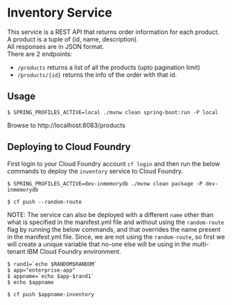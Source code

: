 # Inventory Service

This service is a REST API that returns order information for each product.  
A product is a tuple of (id, name, description).  
All responses are in JSON format.  
There are 2 endpoints:
- `/products` returns a list of all the products (upto pagination limit)
- `/products/{id}` returns the info of the order with that id.

## Usage

```
$ SPRING_PROFILES_ACTIVE=local ./mvnw clean spring-boot:run -P local
```

Browse to http://localhost:8083/products

## Deploying to Cloud Foundry

First login to your Cloud Foundry account `cf login` and then run the below commands to deploy the `inventory` service to Cloud Foundry.

```console
$ SPRING_PROFILES_ACTIVE=dev-inmemorydb ./mvnw clean package -P dev-inmemorydb
```

```console
$ cf push --random-route
```

NOTE: The service can also be deployed with a different `name` other than what is specified in the manifest.yml file and without using the `random-route` flag by running the below commands, and that overrides the name present in the manifest.yml file. Since, we are not using the `random-route`, so first we will create a unique variable that no-one else will be using in the multi-tenant IBM Cloud Foundry environment.

```console
$ rand1=`echo $RANDOM$RANDOM`
$ app="enterprise-app"
$ appname=`echo $app-$rand1`
$ echo $appname
```
```console
$ cf push $appname-inventory
```
